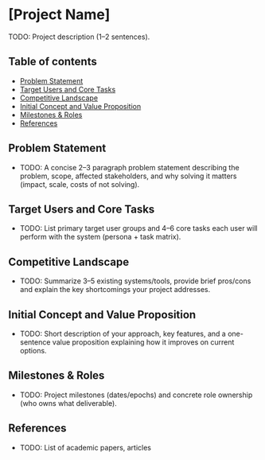 # [Project Name]

TODO: Project description (1–2 sentences).

## Table of contents
- [Problem Statement](#problem-statement)
- [Target Users and Core Tasks](#target-users-and-core-tasks)
- [Competitive Landscape](#competitive-landscape)
- [Initial Concept and Value Proposition](#initial-concept-and-value-proposition)
- [Milestones & Roles](#milestones--roles)
- [References](#references)

## Problem Statement
- TODO: A concise 2–3 paragraph problem statement describing the problem, scope, affected stakeholders, and why solving it matters (impact, scale, costs of not solving).

## Target Users and Core Tasks
- TODO: List primary target user groups and 4–6 core tasks each user will perform with the system (persona + task matrix).

## Competitive Landscape
- TODO: Summarize 3–5 existing systems/tools, provide brief pros/cons and explain the key shortcomings your project addresses.

## Initial Concept and Value Proposition
- TODO: Short description of your approach, key features, and a one-sentence value proposition explaining how it improves on current options.

## Milestones & Roles
- TODO: Project milestones (dates/epochs) and concrete role ownership (who owns what deliverable).

## References
- TODO: List of academic papers, articles
